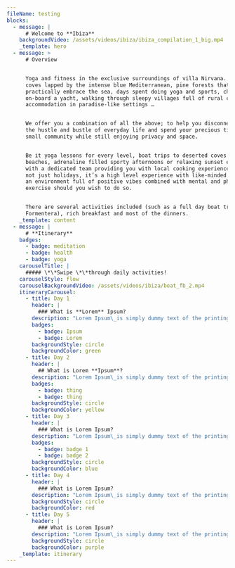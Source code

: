 ```yaml
---
fileName: testing
blocks:
  - message: |
      # Welcome to **Ibiza**
    backgroundVideo: /assets/videos/ibiza/ibiza_compilation_1_big.mp4
    _template: hero
  - message: >
      # Overview


      Yoga and fitness in the exclusive surroundings of villa Nirvana. Small
      coves lapped by the intense blue Mediterranean, pine forests that
      practically embrace the sea, days spent doing yoga and sports, chilling
      on-board a yacht, walking through sleepy villages full of rural charm, and
      accommodation in paradise-like settings …


      We offer you a combination of all the above; to help you disconnect from
      the hustle and bustle of everyday life and spend your precious time in a
      small community while still enjoying privacy and space.


      Be it yoga lessons for every level, boat trips to deserted coves and
      beaches, adrenaline filled sporty afternoons or relaxing sunset evenings
      with a dedicated team providing you with local cooking experiences. It’s
      not just holidays, it’s a high level experience with like-minded people in
      an environment full of positive vibes combined with mental and physical
      exercise should you wish to do so.


      There are several activities included (such as a full day boat trip to
      Formentera), rich breakfast and most of the dinners.
    _template: content
  - message: |
      # **Itinerary**
    badges:
      - badge: meditation
      - badge: health
      - badge: yoga
    carouselTitle: |
      ##### \*\*Swipe \*\*through daily activities!
    carouselStyle: flow
    carouselBackgroundVideo: /assets/videos/ibiza/boat_fb_2.mp4
    itineraryCarousel:
      - title: Day 1
        header: |
          ### What is **Lorem** Ipsum?
        description: "Lorem Ipsum\_is simply dummy text of the printing and typesetting industry. Lorem Ipsum has been the industry's standard dummy text ever since the 1500s, when an unknown printer took a galley of type and scrambled it to make a type specimen book. It has survived not only five centuries, but also the leap into electronic typesetting, remaining essentially unchanged. It was popularised in the 1960s with the release of Letraset sheets containing Lorem Ipsum passages, and more recently with desktop publishing software like Aldus PageMaker including versions of Lorem Ipsum.\n"
        badges:
          - badge: Ipsum
          - badge: Lorem
        backgroundStyle: circle
        backgroundColor: green
      - title: Day 2
        header: |
          ## What is Lorem **Ipsum**?
        description: "Lorem Ipsum\_is simply dummy text of the printing and typesetting industry. Lorem Ipsum has been the industry's standard dummy text ever since the 1500s, when an unknown printer took a galley of type and scrambled it to make a type specimen book. It has survived not only five centuries, but also the leap into electronic typesetting, remaining essentially unchanged. It was popularised in the 1960s with the release of Letraset sheets containing Lorem Ipsum passages, and more recently with desktop publishing software like Aldus PageMaker including versions of Lorem Ipsum.\n"
        badges:
          - badge: thing
          - badge: thing
        backgroundStyle: circle
        backgroundColor: yellow
      - title: Day 3
        header: |
          ### What is Lorem Ipsum?
        description: "Lorem Ipsum\_is simply dummy text of the printing and typesetting industry. Lorem Ipsum has been the industry's standard dummy text ever since the 1500s, when an unknown printer took a galley of type and scrambled it to make a type specimen book. It has survived not only five centuries, but also the leap into electronic typesetting, remaining essentially unchanged.\n"
        badges:
          - badge: badge 1
          - badge: badge 2
        backgroundStyle: circle
        backgroundColor: blue
      - title: Day 4
        header: |
          ### What is Lorem Ipsum?
        description: "Lorem Ipsum\_is simply dummy text of the printing and typesetting industry.\n\nLorem Ipsum has been the industry's standard dummy text ever since the 1500s, when an unknown printer took a galley of type and scrambled it to make a type specimen book. It has survived not only five centuries, but also the leap into electronic typesetting, remaining essentially unchanged.\n\nLorem Ipsum\_is simply dummy text of the printing and typesetting industry.\n"
        backgroundStyle: circle
        backgroundColor: red
      - title: Day 5
        header: |
          ### What is Lorem Ipsum?
        description: "Lorem Ipsum\_is simply dummy text of the printing and typesetting industry.\n\nLorem Ipsum has been the industry's standard dummy text ever since the 1500s, when an unknown printer took a galley of type and scrambled it to make a type specimen book. It has survived not only five centuries, but also the leap into electronic typesetting, remaining essentially unchanged.\n\nLorem Ipsum\_is simply dummy text of the printing and typesetting industry.\n"
        backgroundStyle: circle
        backgroundColor: purple
    _template: itinerary
---
```


